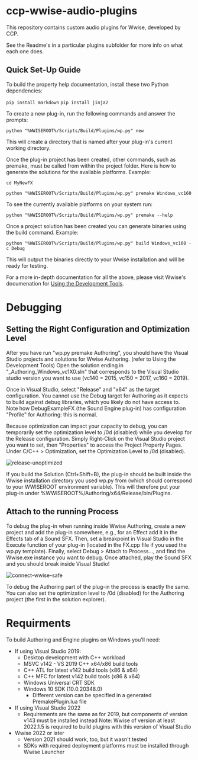 # ccp-wwise-audio-plugins
This repository contains custom audio plugins for Wwise, developed by CCP.

See the Readme's in a particular plugins subfolder for more info on what each one does.

## Quick Set-Up Guide

To build the property help documentation, install these two Python dependencies: 

`pip install markdown`
`pip install jinja2`

To create a new plug-in, run the following commands and answer the prompts:

`python "%WWISEROOT%/Scripts/Build/Plugins/wp.py" new`

This will create a directory that is named after your plug-in's current working directory.

Once the plug-in project has been created, other commands, such as premake, must be called from within the project folder.
Here is how to generate the solutions for the available platforms.
Example:

`cd MyNewFX`

`python "%WWISEROOT%/Scripts/Build/Plugins/wp.py" premake Windows_vc160`

To see the currently available platforms on your system run:

`python "%WWISEROOT%/Scripts/Build/Plugins/wp.py" premake --help`

Once a project solution has been created you can generate binaries using the build command.
Example:

`python "%WWISEROOT%/Scripts/Build/Plugins/wp.py" build Windows_vc160 -c Debug`

This will output the binaries directly to your Wwise installation and will be ready for testing.

For a more in-depth documentation for all the above, please visit  Wwise's documenation for [Using the Development Tools](https://www.audiokinetic.com/en/library/edge/?source=SDK&id=effectplugin_tools.html).

# Debugging

## Setting the Right Configuration and Optimization Level

After you have run "wp.py premake Authoring", you should have the Visual Studio projects and solutions for Wwise Authoring. (refer to Using the Development Tools)
Open the solution ending in "_Authoring_Windows_vc1X0.sln" that corresponds to the Visual Studio studio version you want to use (vc140 = 2015, vc150 = 2017, vc160 = 2019).

Once in Visual Studio, select "Release" and "x64" as the target configuration. You cannot use the Debug target for Authoring as it expects to build against debug libraries, which you likely do not have access to.
Note how DebugExampleFX (the Sound Engine plug-in) has configuration "Profile" for Authoring: this is normal.

Because optimization can impact your capacity to debug, you can temporarily set the optimization level to /0d (disabled) while you develop for the Release configuration.
Simply Right-Click on the Visual Studio project you want to set, then "Properties" to access the Project Property Pages.
Under C/C++ > Optimization, set the Optimization Level to /0d (disabled).

![release-unoptimized](https://github.com/ccpgames/ccp-wwise-audio-plugins/assets/160875214/60e0a7cb-00bc-44ba-9a72-67e6aa337d02)


If you build the Solution (Ctrl+Shift+B), the plug-in should be built inside the Wwise installation directory you used wp.py from (which should correspond to your WWISEROOT environment variable).
This will therefore put your plug-in under %WWISEROOT%/Authoring/x64/Release/bin/Plugins.

## Attach to the running Process

To debug the plug-in when running inside Wwise Authoring, create a new project and add the plug-in somewhere, e.g., for an Effect add it in the Effects tab of a Sound SFX.
Then, set a breakpoint in Visual Studio in the Execute function of your plug-in (located in the <PluginName>FX.cpp file if you used the wp.py template).
Finally, select Debug > Attach to Process..., and find the Wwise.exe instance you want to debug. Once attached, play the Sound SFX and you should break inside Visual Studio!

![connect-wwise-safe](https://github.com/ccpgames/ccp-wwise-audio-plugins/assets/160875214/88652322-ee56-4606-a61e-fe65cad9694c)

To debug the Authoring part of the plug-in the process is exactly the same. You can also set the optimization level to /0d (disabled) for the Authoring project (the first in the solution explorer).


# Requirments

To build Authoring and Engine plugins on Windows you’ll need:

- If using Visual Studio 2019:
    - Desktop development with C++ workload
    - MSVC v142 - VS 2019 C++ x64/x86 build tools
    - C++ ATL for latest v142 build tools (x86 & x64)
    - C++ MFC for latest v142 build tools (x86 & x64)
    - Windows Universal CRT SDK
    - Windows 10 SDK (10.0.20348.0)
        - Different version can be specified in a generated PremakePlugin.lua file
- If using Visual Studio 2022
    - Requirements are the same as for 2019, but components of version v143 must be installed instead
    Note: Wwise of version at least 2022.1.5 is required to build plugins with this version of Visual Studio
- Wwise 2022 or later
    - Version 2021 should work, too, but it wasn't tested
    - SDKs with required deployment platforms must be installed through Wwise Launcher





